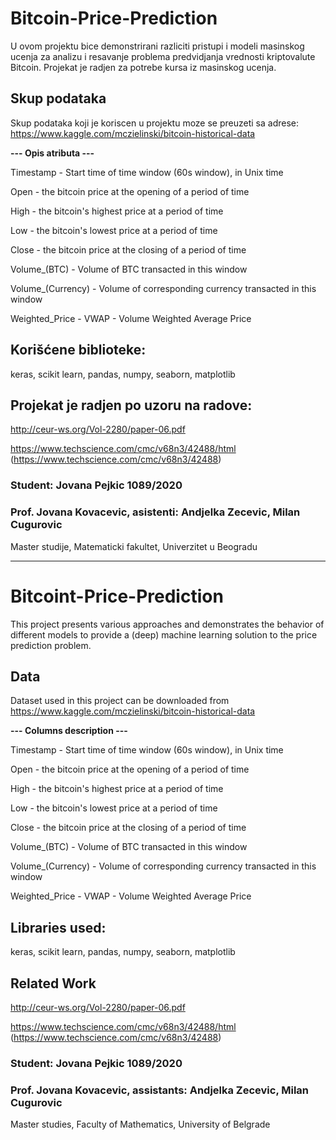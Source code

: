 # Bitcoin-Price-Prediction


U ovom projektu bice demonstrirani razliciti pristupi i modeli masinskog ucenja za analizu i resavanje problema predvidjanja vrednosti kriptovalute Bitcoin. Projekat je radjen za potrebe kursa iz masinskog ucenja.


## Skup podataka

Skup podataka koji je koriscen u projektu moze se preuzeti sa adrese: https://www.kaggle.com/mczielinski/bitcoin-historical-data


**--- Opis atributa ---**

Timestamp - Start time of time window (60s window), in Unix time

Open - the bitcoin price at the opening of a period of time

High - the bitcoin's highest price at a period of time

Low - the bitcoin's lowest price at a period of time

Close - the bitcoin price at the closing of a period of time

Volume_(BTC) - Volume of BTC transacted in this window

Volume_(Currency) - Volume of corresponding currency transacted in this window

Weighted_Price - VWAP - Volume Weighted Average Price

## Korišćene biblioteke:

keras, scikit learn, pandas, numpy, seaborn, matplotlib

## Projekat je radjen po uzoru na radove:

http://ceur-ws.org/Vol-2280/paper-06.pdf

https://www.techscience.com/cmc/v68n3/42488/html (https://www.techscience.com/cmc/v68n3/42488)


### Student: **Jovana Pejkic 1089/2020**

### Prof. **Jovana Kovacevic**, asistenti: **Andjelka Zecevic**, **Milan Cugurovic**

Master studije, Matematicki fakultet, Univerzitet u Beogradu


------------------------------------------------------------


# Bitcoint-Price-Prediction


This project presents various approaches and demonstrates the behavior of different models to provide a (deep) machine learning solution to the price prediction problem.


## Data

Dataset used in this project can be downloaded from https://www.kaggle.com/mczielinski/bitcoin-historical-data


**--- Columns description ---**

Timestamp - Start time of time window (60s window), in Unix time

Open - the bitcoin price at the opening of a period of time

High - the bitcoin's highest price at a period of time

Low - the bitcoin's lowest price at a period of time

Close - the bitcoin price at the closing of a period of time

Volume_(BTC) - Volume of BTC transacted in this window

Volume_(Currency) - Volume of corresponding currency transacted in this window

Weighted_Price - VWAP - Volume Weighted Average Price

## Libraries used:

keras, scikit learn, pandas, numpy, seaborn, matplotlib

## Related Work

http://ceur-ws.org/Vol-2280/paper-06.pdf

https://www.techscience.com/cmc/v68n3/42488/html (https://www.techscience.com/cmc/v68n3/42488)


### Student: **Jovana Pejkic 1089/2020**

### Prof. **Jovana Kovacevic**, assistants: **Andjelka Zecevic**, **Milan Cugurovic**

Master studies, Faculty of Mathematics, University of Belgrade

